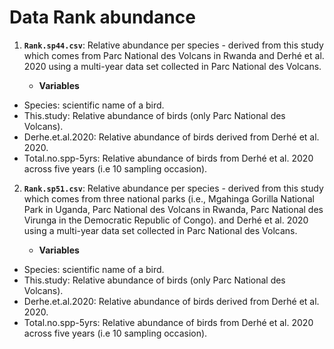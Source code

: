 # Data Rank abundance

1. **`Rank.sp44.csv`**:  Relative abundance per species -  derived from this study which comes from Parc National des Volcans in Rwanda and Derhé et al. 2020 using a multi-year data set collected in Parc National des Volcans.
   
    + **Variables**
* Species: scientific name of a bird.
* This.study: Relative abundance of birds (only Parc National des Volcans).
* Derhe.et.al.2020:  Relative abundance of birds derived from Derhé et al. 2020.
* Total.no.spp-5yrs: Relative abundance of birds from Derhé et al. 2020 across five years (i.e 10 sampling occasion).

2. **`Rank.sp51.csv`**:  Relative abundance per species -  derived from this study which comes from three national parks (i.e., Mgahinga Gorilla National Park in Uganda, Parc National des Volcans in Rwanda, Parc National des Virunga in the Democratic Republic of Congo). and Derhé et al. 2020 using a multi-year data set collected in Parc National des Volcans.
   
    + **Variables**
* Species: scientific name of a bird.
* This.study: Relative abundance of birds (only Parc National des Volcans).
* Derhe.et.al.2020:  Relative abundance of birds derived from Derhé et al. 2020.
* Total.no.spp-5yrs: Relative abundance of birds from Derhé et al. 2020 across five years (i.e 10 sampling occasion).
